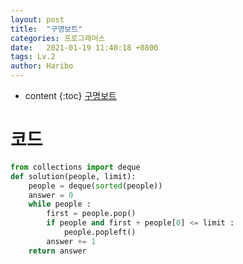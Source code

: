 ```yaml
---
layout: post
title:  "구명보트"
categories: 프로그래머스
date:   2021-01-19 11:40:18 +0800
tags: Lv.2
author: Haribo
---
```


* content
{:toc}
[구명보트](https://school.programmers.co.kr/learn/courses/30/lessons/42885)

# 코드

```python
from collections import deque
def solution(people, limit):
    people = deque(sorted(people))
    answer = 0
    while people :
        first = people.pop()
        if people and first + people[0] <= limit :
            people.popleft()
        answer += 1
    return answer
```
